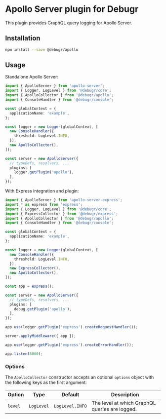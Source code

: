 Apollo Server plugin for Debugr
===============================

This plugin provides GraphQL query logging for Apollo Server.

## Installation

```bash
npm install --save @debugr/apollo
```

## Usage

Standalone Apollo Server:

```typescript
import { ApolloServer } from 'apollo-server';
import { Logger, LogLevel } from '@debugr/core';
import { ApolloCollector } from '@debugr/apollo';
import { ConsoleHandler } from '@debugr/console';

const globalContext = {
  applicationName: 'example',
};

const logger = new Logger(globalContext, [
  new ConsoleHandler({
    threshold: LogLevel.INFO,
  }),
  new ApolloCollector(),
]);

const server = new ApolloServer({
  // typeDefs, resolvers, ...
  plugins: [
    logger.getPlugin('apollo'),
  ],
});
```

With Express integration and plugin:

```typescript
import { ApolloServer } from 'apollo-server-express';
import * as express from 'express';
import { Logger, LogLevel } from '@debugr/core';
import { ExpressCollector } from '@debugr/express';
import { ApolloCollector } from '@debugr/apollo';
import { ConsoleHandler } from '@debugr/console';

const globalContext = {
  applicationName: 'example',
};

const logger = new Logger(globalContext, [
  new ConsoleHandler({
    threshold: LogLevel.INFO,
  }),
  new ExpressCollector(),
  new ApolloCollector(),
]);

const app = express();

const server = new ApolloServer({
  // typeDefs, resolvers, ...
  plugins: [
    debug.getPlugin('apollo'),
  ],
});

app.use(logger.getPlugin('express').createRequestHandler());

server.applyMiddleware({ app });

app.use(logger.getPlugin('express').createErrorHandler());

app.listen(8000);
```

### Options

The `ApolloCollector` constructor accepts an optional `options` object
with the following keys as the first argument:

| Option         | Type       | Default         | Description                                                                                                          |
|----------------|------------|-----------------|----------------------------------------------------------------------------------------------------------------------|
| `level`        | `LogLevel` | `LogLevel.INFO` | The level at which GraphQL queries are logged.                                                                       |
